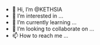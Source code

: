 - 👋 Hi, I’m @KETHSIA
- 👀 I’m interested in ...
- 🌱 I’m currently learning ...
- 💞️ I’m looking to collaborate on ...
- 📫 How to reach me ...

<!---
KETHSIA/KETHSIA is a ✨ special ✨ repository because its `README.md` (this file) appears on your GitHub profile.
You can click the Preview link to take a look at your changes.
--->
